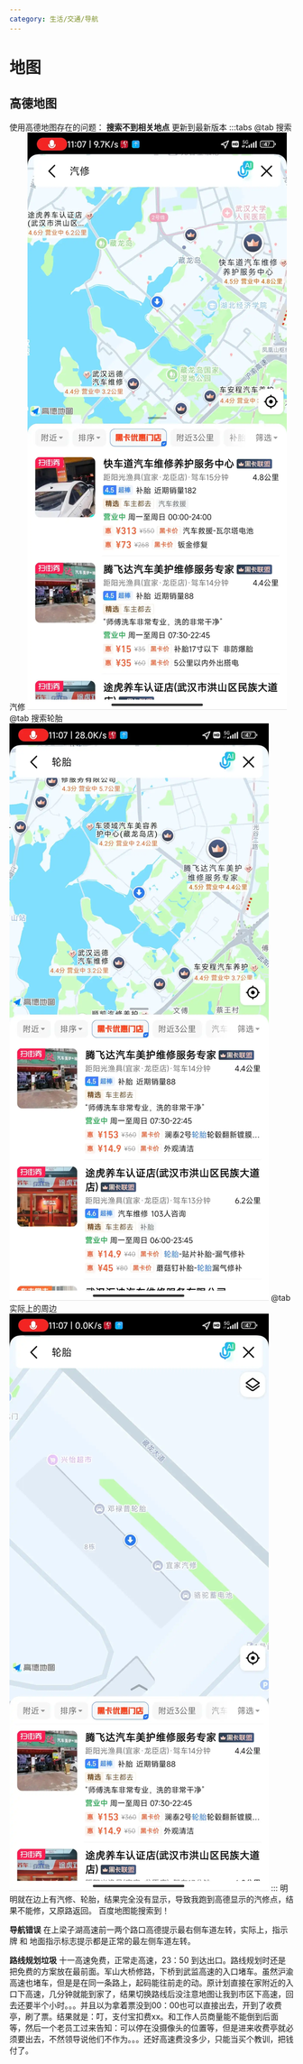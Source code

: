 ```yaml
---
category: 生活/交通/导航
---
```

# 地图

## 高德地图
使用高德地图存在的问题：
**搜索不到相关地点**
更新到最新版本
:::tabs
@tab 搜索汽修
![|181x402](./attachments/地图-2.webp)
@tab 搜索轮胎
![|182x404](./attachments/地图-1.webp)
@tab 实际上的周边
![|180x398](./attachments/地图.webp)
:::
明明就在边上有汽修、轮胎，结果完全没有显示，导致我跑到高德显示的汽修点，结果不能修，又原路返回。
百度地图能搜索到！

**导航错误**
在上梁子湖高速前一两个路口高德提示最右侧车道左转，实际上，指示牌 和 地面指示标志提示都是正常的最左侧车道左转。

**路线规划垃圾**
十一高速免费，正常走高速，23：50 到达出口。路线规划时还是把免费的方案放在最前面。军山大桥修路，下桥到武监高速的入口堵车。虽然沪渝高速也堵车，但是是在同一条路上，起码能往前走的动。原计划直接在家附近的入口下高速，几分钟就能到家了，结果切换路线后没注意地图让我到市区下高速，回去还要半个小时。。。并且以为拿着票没到00：00也可以直接出去，开到了收费亭，刷了票。结果就是：叮，支付宝扣费xx。和工作人员商量能不能倒到后面等，然后一个老员工过来告知：可以停在没摄像头的位置等，但是进来收费亭就必须要出去，不然领导说他们不作为。。。还好高速费没多少，只能当买个教训，把钱付了。

